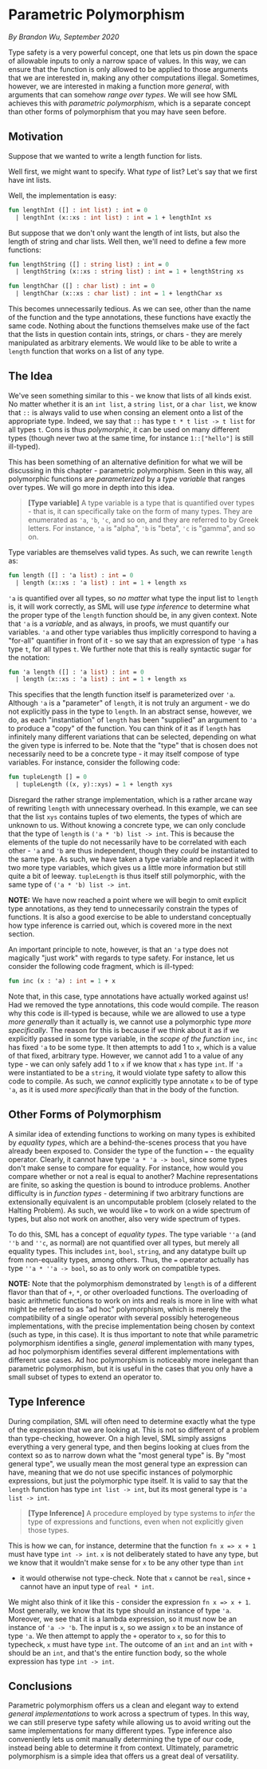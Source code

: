 # Parametric Polymorphism
_By Brandon Wu, September 2020_

Type safety is a very powerful concept, one that lets us pin down the space of
allowable inputs to only a narrow space of values. In this way, we can ensure
that the function is only allowed to be applied to those arguments that we are
interested in, making any other computations illegal. Sometimes, however, we are
interested in making a function more _general_, with arguments that can somehow
_range over types_. We will see how SML achieves this with _parametric
polymorphism_, which is a separate concept than other forms of polymorphism that
you may have seen before.

## Motivation
Suppose that we wanted to write a length function for lists.

Well first, we might want to specify. What _type_ of list? Let's say that we
first have int lists.

Well, the implementation is easy:
```sml
fun lengthInt ([] : int list) : int = 0
  | lengthInt (x::xs : int list) : int = 1 + lengthInt xs
```

But suppose that we don't only want the length of int lists, but also the length
of string and char lists. Well then, we'll need to define a few more functions:
```sml
fun lengthString ([] : string list) : int = 0
  | lengthString (x::xs : string list) : int = 1 + lengthString xs

fun lengthChar ([] : char list) : int = 0
  | lengthChar (x::xs : char list) : int = 1 + lengthChar xs
```

This becomes unnecessarily tedious. As we can see, other than the name of the
function and the type annotations, these functions have exactly the same code.
Nothing about the functions themselves make use of the fact that the lists in
question contain ints, strings, or chars - they are merely manipulated as
arbitrary elements. We would like to be able to write a `length` function that
works on a list of any type.

## The Idea
We've seen something similar to this - we know that lists of all kinds exist. No
matter whether it is an `int list`, a `string list`, or a `char list`, we know
that `::` is always valid to use when consing an element onto a list of the
appropriate type. Indeed, we say that `::` has type `t * t list -> t list` for
all types `t`. Cons is thus _polymorphic_, it can be used on many different
types (though never two at the same time, for instance `1::["hello"]` is still
ill-typed). 

This has been something of an alternative definition for what we will be
discussing in this chapter - parametric polymorphism. Seen in this way, all
polymorphic functions are _parameterized_ by a _type variable_ that ranges over
types. We will go more in depth into this idea.

> **[Type variable]** A type variable is a type that is quantified over types -
> that is, it can specifically take on the form of many types. They are
> enumerated as `'a`, `'b`, `'c`, and so on, and they are referred to by Greek
> letters. For instance, `'a` is "alpha", `'b` is "beta", `'c` is "gamma", and
> so on.

Type variables are themselves valid types. As such, we can rewrite `length` as:
```sml
fun length ([] : 'a list) : int = 0
  | length (x::xs : 'a list) : int = 1 + length xs
```

`'a` is quantified over all types, so _no matter_ what type the input list to
`length` is, it will work correctly, as SML will use _type inference_ to
determine what the proper type of the `length` function should be, in any given
context. Note that `'a` is a _variable_, and as always, in proofs, we must
quantify our variables. `'a` and other type variables thus implicitly correspond
to having a "for-all" quantifier in front of it - so we say that an expression of type `'a` has type `t`, for all types `t`. We further note that this is really syntactic sugar for the notation:
```sml
fun 'a length ([] : 'a list) : int = 0
  | length (x::xs : 'a list) : int = 1 + length xs
```

This specifies that the length function itself is parameterized over `'a`.
Although `'a` is a "parameter" of `length`, it is not truly an argument - we do
not explicitly pass in the type to `length`. In an abstract sense, however, we
do, as each "instantiation" of `length` has been "supplied" an argument to `'a`
to produce a "copy" of the function. You can think of it as if `length` has
infinitely many different variations that can be selected, depending on what the
given type is inferred to be. Note that the "type" that is chosen does not
necessarily need to be a concrete type - it may itself compose of type
variables. For instance, consider the following code:
```sml
fun tupleLength [] = 0
  | tupleLength ((x, y)::xys) = 1 + length xys
```

Disregard the rather strange implementation, which is a rather arcane way of
rewriting `length` with unnecessary overhead. In this example, we can see that
the list `xys` contains tuples of two elements, the types of which are unknown
to us. Without knowing a concrete type, we can only conclude that the type of
`length` is `('a * 'b) list -> int`. This is because the elements of the tuple
do not necessarily have to be correlated with each other - `'a` and `'b` are
thus independent, though they _could_ be instantiated to the same type. As such,
we have taken a type variable and replaced it with two more type variables,
which gives us a little more information but still quite a bit of leeway.
`tupleLength` is thus itself still polymorphic, with the same type of `('a * 'b)
list -> int`.

**NOTE:** We have now reached a point where we will begin to omit explicit type
annotations, as they tend to unnecessarily constrain the types of functions. It
is also a good exercise to be able to understand conceptually how type inference
is carried out, which is covered more in the next section.

An important principle to note, however, is that an `'a` type does not magically
"just work" with regards to type safety. For instance, let us consider the
following code fragment, which is ill-typed:
```sml
fun inc (x : 'a) : int = 1 + x
```

Note that, in this case, type annotations have actually worked against us! Had
we removed the type annotations, this code would compile. The reason why this
code is ill-typed is because, while we are allowed to use a type _more
generally_ than it actually is, we cannot use a polymorphic type _more
specifically_. The reason for this is because if we think about it as if we
explicitly passed in some type variable, in the _scope of the function_ `inc`,
`inc` has fixed `'a` to be some type. It then attempts to add 1 to `x`, which is
a value of that fixed, arbitrary type. However, we cannot add 1 to a value of
any type - we can only safely add 1 to `x` if we know that `x` has type `int`.
If `'a` were instantiated to be a `string`, it would violate type safety to
allow this code to compile. As such, we _cannot_ explicitly type annotate `x` to
be of type `'a`, as it is used _more specifically_ than that in the body of the
function.

## Other Forms of Polymorphism 

A similar idea of extending functions to working on many types is exhibited by
_equality types_, which are a behind-the-scenes process that you have already
been exposed to. Consider the type of the function `=` - the equality operator.
Clearly, it cannot have type `'a * 'a -> bool`, since some types don't make
sense to compare for equality. For instance, how would you compare whether or
not a real is equal to another? Machine representations are finite, so asking
the question is bound to introduce problems. Another difficulty is in _function
types_ - determining if two arbitrary functions are extensionally equivalent is
an uncomputable problem (closely related to the Halting Problem). As such, we
would like `=` to work on a wide spectrum of types, but also not work on
another, also very wide spectrum of types.

To do this, SML has a concept of _equality types_. The type variable `''a` (and
`''b` and `''c`, as normal) are not quantified over all types, but merely all
equality types. This includes `int`, `bool`, `string`, and any datatype built up
from non-equality types, among others. Thus, the `=` operator actually has type
`''a * ''a -> bool`, so as to only work on compatible types. 

**NOTE:** Note that the polymorphism demonstrated by `length` is of a different
flavor than that of `+`, `*`, or other overloaded functions. The overloading of
basic arithmetic functions to work on ints and reals is more in line with what
might be referred to as "ad hoc" polymorphism, which is merely the compatibility
of a single operator with several possibly heterogeneous implementations, with
the precise implementation being chosen by context (such as type, in this case).
It is thus important to note that while parametric polymorphism identifies a
single, _general_ implementation with many types, ad hoc polymorphism identifies
several different implementations with different use cases. Ad hoc polymorphism
is noticeably more inelegant than parametric polymorphism, but it is useful in
the cases that you only have a small subset of types to extend an operator to.

## Type Inference
During compilation, SML will often need to determine exactly what the type of
the expression that we are looking at. This is not so different of a problem
than type-checking, however. On a high level, SML simply assigns everything a
very general type, and then begins looking at clues from the context so as to
narrow down what the "most general type" is. By "most general type", we usually
mean the most general type an expression can have, meaning that we do not use
specific instances of polymorphic expressions, but just the polymorphic type
itself. It is valid to say that the `length` function has type `int list ->
int`, but its most general type is `'a list -> int`.

> **[Type Inference]** A procedure employed by type systems to _infer_ the type
> of expressions and functions, even when not explicitly given those types.

This is how we can, for instance, determine that the function `fn x => x + 1`
must have type `int -> int`. `x` is not deliberately stated to have any type,
but we know that it wouldn't make sense for `x` to be any other type than `int`
- it would otherwise not type-check. Note that `x` cannot be `real`, since `+`
  cannot have an input type of `real * int`.

We might also think of it like this - consider the expression `fn x => x + 1`.
Most generally, we know that its type should an instance of type `'a`. Moreover, we see that it is a lambda expression, so it must now be an instance of `'a -> 'b`. The input is `x`, so we assign `x` to be an instance of type `'a`. We then attempt to apply the `+` operator to `x`, so for this to typecheck, `x` must have type `int`. The outcome of an `int` and an `int` with `+` should be an `int`, and that's the entire function body, so the whole expression has type `int -> int`.

## Conclusions
Parametric polymorphism offers us a clean and elegant way to extend _general
implementations_ to work across a spectrum of types. In this way, we can still
preserve type safety while allowing us to avoid writing out the same
implementations for many different types. Type inference also conveniently lets
us omit manually determining the type of our code, instead being able to
determine it from context. Ultimately, parametric polymorphism is a simple idea
that offers us a great deal of versatility.
